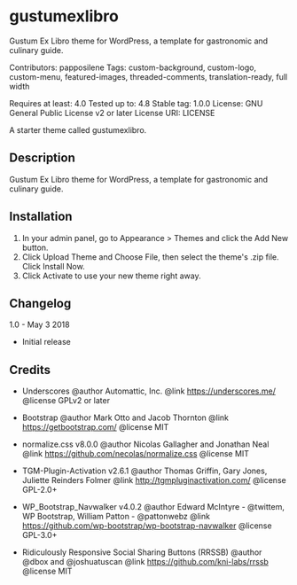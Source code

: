 # gustumexlibro
Gustum Ex Libro theme for WordPress, a template for gastronomic and culinary guide.

Contributors: papposilene
Tags: custom-background, custom-logo, custom-menu, featured-images, threaded-comments, translation-ready, full width

Requires at least: 4.0
Tested up to: 4.8
Stable tag: 1.0.0
License: GNU General Public License v2 or later
License URI: LICENSE

A starter theme called gustumexlibro.

## Description

Gustum Ex Libro theme for WordPress, a template for gastronomic and culinary guide.

## Installation

1. In your admin panel, go to Appearance > Themes and click the Add New button.
2. Click Upload Theme and Choose File, then select the theme's .zip file. Click Install Now.
3. Click Activate to use your new theme right away.

## Changelog

1.0 - May 3 2018
* Initial release

## Credits

* Underscores 
  @author Automattic, Inc.
  @link https://underscores.me/
  @license GPLv2 or later
 
* Bootstrap
  @author Mark Otto and Jacob Thornton
  @link https://getbootstrap.com/
  @license MIT
  

* normalize.css v8.0.0
  @author Nicolas Gallagher and Jonathan Neal
  @link https://github.com/necolas/normalize.css
  @license MIT

* TGM-Plugin-Activation v2.6.1
  @author Thomas Griffin, Gary Jones, Juliette Reinders Folmer
  @link http://tgmpluginactivation.com/
  @license GPL-2.0+

* WP_Bootstrap_Navwalker v4.0.2
  @author Edward McIntyre - @twittem, WP Bootstrap, William Patton - @pattonwebz
  @link https://github.com/wp-bootstrap/wp-bootstrap-navwalker
  @license GPL-3.0+

* Ridiculously Responsive Social Sharing Buttons (RRSSB)
  @author @dbox and @joshuatuscan
  @link https://github.com/kni-labs/rrssb
  @license MIT
